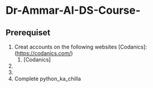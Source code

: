 # Dr-Ammar-AI-DS-Course-
## Prerequiset
1. Creat accounts on the following websites
    [Codanics]:(https://codanics.com/)
    1. [Codanics]
3. [Github]:(https://github.com/)
4. [Linkedin]:(https://www.linkedin.com/feed/)
6. Complete python_ka_chilla
